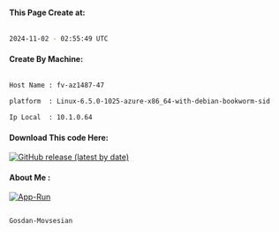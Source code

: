 
   
#### This Page Create at:

```bash

2024-11-02 - 02:55:49 UTC

```

#### Create By Machine:

```bash

Host Name : fv-az1487-47

platform  : Linux-6.5.0-1025-azure-x86_64-with-debian-bookworm-sid

Ip Local  : 10.1.0.64

```
#### Download This code Here:

[![GitHub release (latest by date)](https://img.shields.io/github/v/release/Gosdan-Movsesian/Gosdan?style=for-the-badge&label=Download)](https://github.com/Gosdan-Movsesian/Gosdan/releases) 

</p> 

#### About Me :

[![App-Run](https://github.com/Gosdan-Movsesian/Gosdan/actions/workflows/App-Run.yml/badge.svg)](https://github.com/Gosdan-Movsesian/Gosdan/actions/workflows/App-Run.yml)

```bash

Gosdan-Movsesian

```

